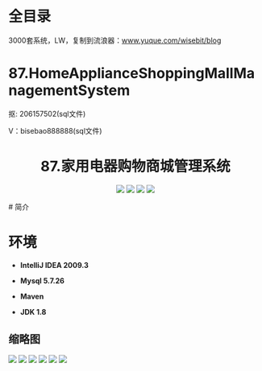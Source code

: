 # 全目录

3000套系统，LW，复制到流浪器：www.yuque.com/wisebit/blog

# 87.HomeApplianceShoppingMallManagementSystem

<p>抠: 206157502(sql文件)</p>
<p>V：bisebao888888(sql文件)</p>

<p><h1 align="center">87.家用电器购物商城管理系统</h1></p>

<p align="center">
	<img src="https://img.shields.io/badge/jdk-1.8-orange.svg"/>
    <img src="https://img.shields.io/badge/servlet-5.x-lightgrey.svg"/>
    <img src="https://img.shields.io/badge/jsp-3.x-blue.svg"/>
    <img src="https://img.shields.io/badge/jdbc-3.x-blue.svg"/>
</p>
# 简介



# 环境

- <b>IntelliJ IDEA 2009.3</b>

- <b>Mysql 5.7.26</b>

- <b>Maven</b>

- <b>JDK 1.8</b>


## 缩略图

![](https://bitwise.oss-cn-heyuan.aliyuncs.com/2024/9/10/83fca0df-b5d3-46cb-b377-52c08161403d.png)
![](https://bitwise.oss-cn-heyuan.aliyuncs.com/2024/9/10/ae0c0ad3-0ca1-4975-8b9d-7cce60bd7667.png)
![](https://bitwise.oss-cn-heyuan.aliyuncs.com/2024/9/10/5f8222dd-1152-49de-93ee-adc2bc479292.png)
![](https://bitwise.oss-cn-heyuan.aliyuncs.com/2024/9/10/5d9264c8-4a70-4e3a-a646-5da429307614.png)
![](https://bitwise.oss-cn-heyuan.aliyuncs.com/2024/9/10/1a15e0ff-780c-48e0-abf5-59ce91bad82f.png)
![](https://bitwise.oss-cn-heyuan.aliyuncs.com/2024/9/10/e9f126df-4525-4a2b-9c2e-8dc3fda2c6e2.png)



